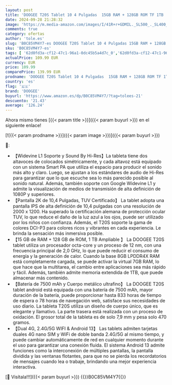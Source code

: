 ```yaml
---
layout: post
title: 'DOOGEE T20S Tablet 10 4 Pulgadas  15GB RAM + 128GB ROM TF 1TB   2K TÜV Certificado Octa-Core Tablets Android 13 con 7500mAh Batería  Tablet PC Dual 4G y 2.4/5G WiFi  13MP+5MP  Hi-Res Audio  Negro'
date: 2024-09-28 21:28:32
image: 'https://m.media-amazon.com/images/I/41R+r+GDMIL._SL500_._SL400_.jpg'
comments: true
category: ofertas
author: 'tole.es'
slug: 'B0C85VM4Y7-es DOOGEE T20S Tablet 10 4 Pulgadas 15GB RAM + 128GB ROM TF...'
sku: 'B0C85VM4Y7-es'
tags: [ '62d0fd3a-cf12-47c1-96a1-0dc45b5a4d7c_0','62d0fd3a-cf12-47c1-96a1-0dc45b5a4d7c_4501','Arborist Merchandising Root','Informática','Self Service','Special Features Stores','Tablets','Vuelta al cole: Informática','android','doogee','🇪🇸', ]
actualPrice: 109.99 EUR
currency: EUR
price: 109.99
comparePrice: 139.99 EUR
prodname: 'DOOGEE T20S Tablet 10 4 Pulgadas  15GB RAM + 128GB ROM TF 1TB   2K TÜV Certificado Octa-Core Tablets Android 13 con 7500mAh Batería  Tablet PC Dual 4G y 2.4/5G WiFi  13MP+5MP  Hi-Res Audio  Negro'
country: 'es'
flag: '🇪🇸'
brand: 'DOOGEE'
buyurl: 'https://www.amazon.es/dp/B0C85VM4Y7/?tag=tolees-21'
descuento: '21.43'
average: '126.24'
---
```


Ahora mismo tienes [{{< param title >}}]({{< param buyurl >}}) en el siguiente enlace!

[![{{< param prodname >}}]({{< param image >}})]({{< param buyurl >}})

🔎:

- 【Widevine L1 Soporte y Sound By Hi-Res】La tableta tiene dos altavoces de colocados simétricamente, y cada altavoz está equipado con un sistema Smart PA que utiliza el espacio para producir el sonido más alto y claro. Luego, se ajustan a los estándares de audio de Hi-Res para garantizar que lo que escuche sea lo más parecido posible al sonido natural. Además, también soporte con Google Widevine L1 y admite la visualización de medios de transmisión de alta definición de 1080P y superiores.
- 【Pantalla 2K de 10,4 Pulgadas, TUV Certificado】 La tablet adopta una pantalla IPS de alta definición de 10,4 pulgadas con una resolución de 2000 x 1200. Ha superado la certificación alemana de protección ocular TUV, lo que reduce el daño de la luz azul a los ojos, puede ser utilizado por los niños con confianza. Además, el T20S soporte la gama de colores DCI-P3 para colores ricos y vibrantes en cada experiencia. Le brinda la sensación más inmersiva posible.
- 【15 GB de RAM + 128 GB de ROM, 1 TB Ampliable 】 La DOOGEE T20S tablet utiliza un procesador octa-core y un proceso de 12 nm, con una frecuencia principal de 2,0 GHz, lo que puede reducir el consumo de energía y la generación de calor. Cuando la base 8GB LPDDR4X RAM está completamente cargada, se puede activar la virtual 7GB RAM, lo que hace que la multitarea, el cambio entre aplicaciones sea más rápido y fácil. Además, también admite memoria extendida de 1TB, que puede almacenar más contenido.
- 【Batería de 7500 mAh y Cuerpo metálico ultrafino】 La DOOGEE T20S tablet android está equipada con una batería de 7500 mAh, mayor duración de la batería, puede proporcionar hasta 833 horas de tiempo de espera o 78 horas de navegación web, satisface sus necesidades de uso diario. La tableta T20S utiliza un diseño de cuerpo único, que es elegante y llamativo. La parte trasera está realizada con un proceso de oxidación. El grosor total de la tableta es de solo 7,9 mm y pesa solo 470 gramos.
- 【Dual 4G, 2.4G/5G WIFI & Android 13】 Las tablets admiten tarjetas duales 4G nano SIM y WiFi de doble banda 2.4G/5G al mismo tiempo, y puede cambiar automáticamente de red en cualquier momento durante el uso para garantizar una conexión fluida. El sistema Android 13 admite funciones como la interconexión de múltiples pantallas, la pantalla dividida y las ventanas flotantes, para que no se pierda los recordatorios de mensajes cuando lea o trabaje, brindando una mejor experiencia interactiva.

[🛒 Visítala!!!]({{< param buyurl >}})
{{<world>}}B0C85VM4Y7{{</world>}}
